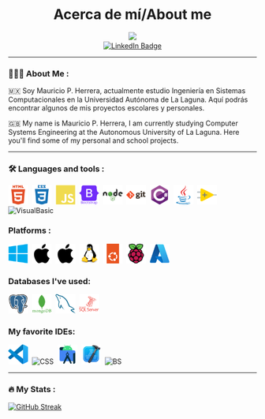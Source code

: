 <h1 align="center">Acerca de mí/About me</h1>
<div id="header" align="center">
  <img src="https://media4.giphy.com/media/qgQUggAC3Pfv687qPC/giphy.gif" width="300"/>
</div>
<div id="badges" align="center">
  <a href="https://mx.linkedin.com/in/ingmauriciopherrera">
    <img src="https://img.shields.io/badge/LinkedIn-blue?style=for-the-badge&logo=linkedin&logoColor=white" alt="LinkedIn Badge"/>
  </a>
</div>

---

### 👨🏽‍💻 About Me :
🇲🇽 Soy Mauricio P. Herrera, actualmente estudio Ingeniería en Sistemas Computacionales en la Universidad Autónoma de La Laguna. Aquí podrás encontrar algunos de mis proyectos escolares y personales.

🇬🇧 My name is Mauricio P. Herrera, I am currently studying Computer Systems Engineering at the Autonomous University of La Laguna. Here you'll find some of my personal and school projects.


---

### 🛠 Languages and tools :
<div>
    <img src="https://github.com/devicons/devicon/blob/master/icons/html5/html5-plain-wordmark.svg" title="HTML" alt="HTML" width="40" height="40"/>&nbsp;
    <img src="https://github.com/devicons/devicon/blob/master/icons/css3/css3-plain-wordmark.svg" title="CSS" alt="CSS" width="40" height="40"/>&nbsp;
    <img src="https://github.com/devicons/devicon/blob/master/icons/javascript/javascript-plain.svg" title="JS" alt="JS" width="40" height="40"/>&nbsp;
    <img src="https://github.com/devicons/devicon/blob/master/icons/bootstrap/bootstrap-plain-wordmark.svg" title="BS" alt="BS" width="40" height="40"/>&nbsp;
    <img src="https://github.com/devicons/devicon/blob/master/icons/nodejs/nodejs-original-wordmark.svg" title="nodejs" alt="nodejs" width="40" height="40"/>&nbsp;
    <img src="https://github.com/devicons/devicon/blob/master/icons/git/git-original-wordmark.svg" title="git" alt="git" width="40" height="40"/>&nbsp;
 <img src="https://github.com/devicons/devicon/blob/master/icons/csharp/csharp-original.svg" title="C#" alt="C#" width="40" height="40"/>&nbsp;
   <img src="https://github.com/devicons/devicon/blob/master/icons/java/java-original.svg" title="Java" alt="Java" width="40" height="40"/>&nbsp;
   <img src="https://github.com/devicons/devicon/blob/master/icons/labview/labview-original.svg" title="LabVIEW" alt="LabVIEW" width="40" height="40"/>&nbsp;
  <img src="https://upload.wikimedia.org/wikipedia/commons/4/40/VB.NET_Logo.svg" title="VisualBasic" alt="VisualBasic" width="40" height="40"/>&nbsp;
</div>

### Platforms :

<div>
    <img src="https://github.com/devicons/devicon/blob/master/icons/windows8/windows8-original.svg" title="HTML" alt="HTML" width="40" height="40"/>&nbsp;
    <img src="https://github.com/devicons/devicon/blob/master/icons/apple/apple-original.svg" title="CSS" alt="CSS" width="40" height="40"/>&nbsp;
  <img src="https://github.com/devicons/devicon/blob/master/icons/apple/apple-original.svg" title="CSS" alt="CSS" width="40" height="40"/>&nbsp;
    <img src="https://github.com/devicons/devicon/blob/master/icons/linux/linux-original.svg" title="JS" alt="JS" width="40" height="40"/>&nbsp;
    <img src="https://github.com/devicons/devicon/blob/master/icons/ubuntu/ubuntu-plain.svg" title="BS" alt="BS" width="40" height="40"/>&nbsp;
    <img src="https://github.com/devicons/devicon/blob/master/icons/raspberrypi/raspberrypi-original.svg" title="nodejs" alt="nodejs" width="40" height="40"/>&nbsp;
  <img src="https://github.com/devicons/devicon/blob/master/icons/azure/azure-original.svg" title="azure" alt="azure" width="40" height="40"/>&nbsp;
</div>

### Databases I've used:

<div>
  <img src="https://github.com/devicons/devicon/blob/master/icons/postgresql/postgresql-original.svg" title="postgresql" alt="postgresql" width="40" height="40"/>&nbsp;
    <img src="https://github.com/devicons/devicon/blob/master/icons/mongodb/mongodb-plain-wordmark.svg" title="mongoDB" alt="mongoDB" width="40" height="40"/>&nbsp;
 <img src="https://github.com/devicons/devicon/blob/master/icons/mysql/mysql-original.svg" title="mysql" alt="mysql" width="40" height="40"/>&nbsp;
  <img src="https://github.com/devicons/devicon/blob/master/icons/microsoftsqlserver/microsoftsqlserver-plain-wordmark.svg" title="sqlserver" alt="sqlserver" width="40" height="40"/>&nbsp;
</div>

### My favorite IDEs:

<div>
    <img src="https://github.com/devicons/devicon/blob/master/icons/vscode/vscode-original.svg" title="HTML" alt="HTML" width="40" height="40"/>&nbsp;
    <img src="https://upload.wikimedia.org/wikipedia/commons/5/59/Visual_Studio_Icon_2019.svg" title="CSS" alt="CSS" width="40" height="40"/>&nbsp;
    <img src="https://github.com/devicons/devicon/blob/master/icons/androidstudio/androidstudio-original.svg" title="JS" alt="JS" width="40" height="40"/>&nbsp;
    <img src="https://github.com/devicons/devicon/blob/master/icons/xcode/xcode-original.svg" title="BS" alt="BS" width="40" height="40"/>&nbsp;
<img src="https://upload.wikimedia.org/wikipedia/commons/9/98/Apache_NetBeans_Logo.svg" title="BS" alt="BS" width="40" height="40"/>&nbsp;
</div>

---

### 🔥 My Stats :
[![GitHub Streak](http://github-readme-streak-stats.herokuapp.com?user=maupalo&theme=dark&background=000000)](https://git.io/streak-stats)






